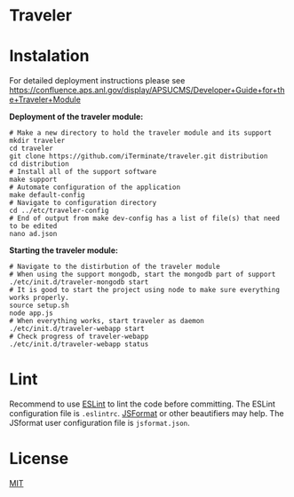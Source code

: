 # Traveler

# Instalation
For detailed deployment instructions please see https://confluence.aps.anl.gov/display/APSUCMS/Developer+Guide+for+the+Traveler+Module

**Deployment of the traveler module:**

    # Make a new directory to hold the traveler module and its support
    mkdir traveler
    cd traveler
    git clone https://github.com/iTerminate/traveler.git distribution
    cd distribution
    # Install all of the support software
    make support
    # Automate configuration of the application
    make default-config
    # Navigate to configuration directory
    cd ../etc/traveler-config
    # End of output from make dev-config has a list of file(s) that need to be edited
    nano ad.json

**Starting the traveler module:**

    # Navigate to the distirbution of the traveler module
    # When using the support mongodb, start the mongodb part of support
    ./etc/init.d/traveler-mongodb start
    # It is good to start the project using node to make sure everything works properly.
    source setup.sh
    node app.js
    # When everything works, start traveler as daemon
    ./etc/init.d/traveler-webapp start
    # Check progress of traveler-webapp
    ./etc/init.d/traveler-webapp status

# Lint
Recommend to use [ESLint](http://eslint.org/) to lint the code before committing. The ESLint configuration file is `.eslintrc`. [JSFormat](https://github.com/jdc0589/JsFormat) or other beautifiers may help. The JSformat user configuration file is `jsformat.json`.

# License
[MIT](https://github.com/dongliu/traveler/blob/master/LICENSE.md)
